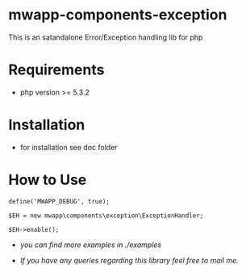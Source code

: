 mwapp-components-exception
==========================

This is an satandalone Error/Exception handling lib for php

Requirements
============

- php version >= 5.3.2


Installation
============

- for installation see doc folder
	

How to Use
==========

	
	define('MWAPP_DEBUG', true);

	$EH = new mwapp\components\exception\ExceptionHandler;
	
	$EH->enable();


- _you can find more examples in ./examples_

- _If you have any queries regarding this library feel free to mail me._



